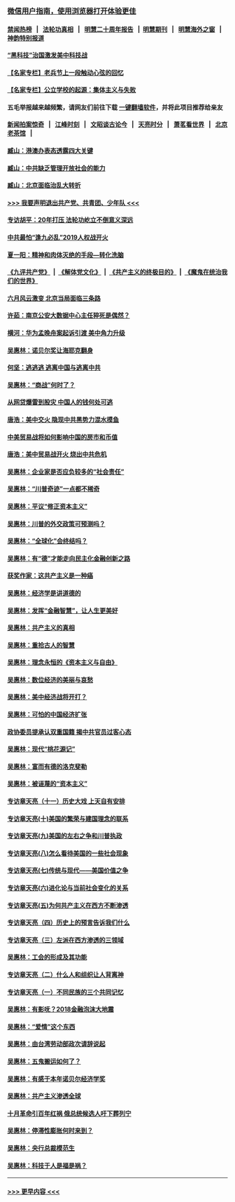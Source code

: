 ### [微信用户指南，使用浏览器打开体验更佳](https://github.com/gfw-breaker/banned-news1/blob/master/indexes/wechat-guide.md?t=0)
#### [禁闻热榜](热点新闻.md?t=0)  &nbsp;&nbsp;|&nbsp;&nbsp; [法轮功真相](https://github.com/gfw-breaker/truth/blob/master/README.md?t=0) &nbsp;&nbsp;|&nbsp;&nbsp; [明慧二十周年报告](https://github.com/gfw-breaker/mh-reports/blob/master/README.md?t=0) &nbsp;&nbsp;|&nbsp;&nbsp;[明慧期刊](https://github.com/gfw-breaker/mh-qikan) &nbsp;&nbsp;|&nbsp;&nbsp; [明慧海外之窗](https://github.com/gfw-breaker/mh-news/blob/master/README.md?t=0) &nbsp;&nbsp;|&nbsp;&nbsp; [神韵特别报道](https://github.com/gfw-breaker/mh-news/blob/master/shenyun.md?t=0)
#### [“黑科技”治国激发美中科技战](../pages/nsc423/n11638056.md?t=02051411) 
#### [【名家专栏】老兵节上一段触动心弦的回忆](../pages/nsc423/n11646016.md?t=02051411) 
#### [【名家专栏】公立学校的起源：集体主义与失败](../pages/nsc423/n11601833.md?t=02051411) 
#### 五毛举报越来越频繁，请网友们前往下载 [一键翻墙软件](https://github.com/gfw-breaker/ssr-accounts)，并将此项目推荐给亲友
#### [新闻拍案惊奇](https://github.com/gfw-breaker/banned-news1/blob/master/pages/link4.md) &nbsp;&nbsp;|&nbsp;&nbsp; [江峰时刻](https://github.com/gfw-breaker/banned-news1/blob/master/pages/link4.md) &nbsp;&nbsp;|&nbsp;&nbsp; [文昭谈古论今](https://github.com/gfw-breaker/banned-news1/blob/master/pages/link4.md) &nbsp;&nbsp;|&nbsp;&nbsp; [天亮时分](https://github.com/gfw-breaker/banned-news1/blob/master/pages/link4.md) &nbsp;&nbsp;|&nbsp;&nbsp; [萧茗看世界](https://github.com/gfw-breaker/banned-news1/blob/master/pages/link4.md) &nbsp;&nbsp;|&nbsp;&nbsp; [北京老茶馆](https://github.com/gfw-breaker/banned-news1/blob/master/pages/link4.md) &nbsp;&nbsp;|&nbsp;&nbsp; 
#### [臧山：港澳办表态透露四大关键](../pages/nsc423/n11421628.md?t=02051411) 
#### [臧山：中共缺乏管理开放社会的能力](../pages/nsc423/n11407457.md?t=02051411) 
#### [臧山：北京面临治乱大转折](../pages/nsc423/n11406895.md?t=02051411) 
#### [>>> 我要声明退出共产党、共青团、少年队 <<<](https://github.com/begood0513/goodnews/blob/master/quit/letter.md) 
#### [专访胡平：20年打压 法轮功屹立不倒意义深远](../pages/nsc423/n11398800.md?t=02051411) 
#### [中共最怕“逢九必乱”2019人权战开火](../pages/nsc423/n11385248.md?t=02051411) 
#### [夏一阳：精神和肉体灭绝的手段—转化洗脑](../pages/nsc423/n11368250.md?t=02051411) 
#### [《九评共产党》](https://github.com/begood0513/9ping.md/blob/master/README.md) &nbsp;|&nbsp; [《解体党文化》](../../../../jtdwh.md/blob/master/README.md)  &nbsp;|&nbsp; [《共产主义的终极目的》](../../../../gczydzjmd.md/blob/master/README.md) &nbsp;|&nbsp; [《魔鬼在统治我们的世界》](../../../../mgztzwmdsj.md/blob/master/README.md) 
#### [六月风云激变 北京当局面临三条路](../pages/nsc423/n11313668.md?t=02051411) 
#### [许茹：南京公安大数据中心主任猝死是偶然？](../pages/nsc423/n11064744.md?t=02051411) 
#### [横河：华为孟晚舟案起诉引渡 美中角力升级](../pages/nsc423/n11027230.md?t=02051411) 
#### [吴惠林：诺贝尔奖让海耶克翻身](../pages/nsc423/n10890049.md?t=02051411) 
#### [何坚：逃逃逃 逃离中国与逃离中共](../pages/nsc423/n10592891.md?t=02051411) 
#### [吴惠林：“商战”何时了？](../pages/nsc423/n10573558.md?t=02051411) 
#### [从网贷爆雷到股灾 中国人的钱何处可逃](../pages/nsc423/n10572800.md?t=02051411) 
#### [唐浩：美中交火 隐现中共黑势力混水摸鱼](../pages/nsc423/n10544040.md?t=02051411) 
#### [中美贸易战将如何影响中国的房市和币值](../pages/nsc423/n10543697.md?t=02051411) 
#### [唐浩：美中贸易战开火 烧出中共危机](../pages/nsc423/n10540126.md?t=02051411) 
#### [吴惠林：企业家是否应负较多的“社会责任”](../pages/nsc423/n10535022.md?t=02051411) 
#### [吴惠林：“川普奇迹”一点都不稀奇](../pages/nsc423/n10512808.md?t=02051411) 
#### [吴惠林：平议“修正资本主义”](../pages/nsc423/n10495724.md?t=02051411) 
#### [吴惠林：川普的外交政策可预测吗？](../pages/nsc423/n10462387.md?t=02051411) 
#### [吴惠林：“全球化”会终结吗？](../pages/nsc423/n10452838.md?t=02051411) 
#### [吴惠林：有“德”才能走向民主化金融创新之路](../pages/nsc423/n10432292.md?t=02051411) 
#### [获奖作家：这共产主义是一种癌](../pages/nsc423/n10431541.md?t=02051411) 
#### [吴惠林：经济学是讲道德的](../pages/nsc423/n10398014.md?t=02051411) 
#### [吴惠林：发挥“金融智慧”，让人生更美好](../pages/nsc423/n10375019.md?t=02051411) 
#### [吴惠林：共产主义的真相](../pages/nsc423/n10351394.md?t=02051411) 
#### [吴惠林：重拾古人的智慧](../pages/nsc423/n10337691.md?t=02051411) 
#### [吴惠林：理念永恒的《资本主义与自由》](../pages/nsc423/n10316274.md?t=02051411) 
#### [吴惠林：数位经济的美丽与哀愁](../pages/nsc423/n10292946.md?t=02051411) 
#### [吴惠林：美中经济战将开打？](../pages/nsc423/n10258825.md?t=02051411) 
#### [吴惠林：可怕的中国经济扩张](../pages/nsc423/n10219147.md?t=02051411) 
#### [政协委员提承认双重国籍 揭中共官员过客心态](../pages/nsc423/n10208809.md?t=02051411) 
#### [吴惠林：现代“桃花源记”](../pages/nsc423/n10185234.md?t=02051411) 
#### [吴惠林：富而有德的洛克斐勒](../pages/nsc423/n10142264.md?t=02051411) 
#### [吴惠林：被诬蔑的“资本主义”](../pages/nsc423/n10124816.md?t=02051411) 
#### [专访章天亮（十一）历史大戏 上天自有安排](../pages/nsc423/n10094905.md?t=02051411) 
#### [专访章天亮(十)美国的繁荣与建国理念的联系](../pages/nsc423/n10094899.md?t=02051411) 
#### [专访章天亮(九)美国的左右之争和川普执政](../pages/nsc423/n10094889.md?t=02051411) 
#### [专访章天亮(八)怎么看待美国的一些社会现象](../pages/nsc423/n10094857.md?t=02051411) 
#### [专访章天亮(七)传统与现代——美国价值之争](../pages/nsc423/n10093140.md?t=02051411) 
#### [专访章天亮(六)进化论与当前社会变化的关系](../pages/nsc423/n10092036.md?t=02051411) 
#### [专访章天亮(五)为何共产主义在西方不断渗透](../pages/nsc423/n10083620.md?t=02051411) 
#### [专访章天亮（四）历史上的预言告诉我们什么](../pages/nsc423/n10083606.md?t=02051411) 
#### [专访章天亮（三）左派在西方渗透的三领域](../pages/nsc423/n10081115.md?t=02051411) 
#### [吴惠林：工会的形成及其功能](../pages/nsc423/n10080633.md?t=02051411) 
#### [专访章天亮（二）什么人和组织让人背离神](../pages/nsc423/n10076637.md?t=02051411) 
#### [专访章天亮（一）不同民族的三个共同记忆](../pages/nsc423/n10074188.md?t=02051411) 
#### [吴惠林：有影呒？2018金融泡沫大地震](../pages/nsc423/n10040534.md?t=02051411) 
#### [吴惠林：“爱情”这个东西](../pages/nsc423/n10019423.md?t=02051411) 
#### [吴惠林：由台湾劳动部政次请辞说起](../pages/nsc423/n9979679.md?t=02051411) 
#### [吴惠林：五鬼搬运如何了？](../pages/nsc423/n9925338.md?t=02051411) 
#### [吴惠林：有感于本年诺贝尔经济学奖](../pages/nsc423/n9871883.md?t=02051411) 
#### [吴惠林：共产主义渗透全球](../pages/nsc423/n9812748.md?t=02051411) 
#### [十月革命引百年红祸 俄总统候选人吁下葬列宁](../pages/nsc423/n9810182.md?t=02051411) 
#### [吴惠林：停滞性膨胀何时来到？](../pages/nsc423/n9764136.md?t=02051411) 
#### [吴惠林：央行总裁模范生](../pages/nsc423/n9728134.md?t=02051411) 
#### [吴惠林：科技于人是福是祸？](../pages/nsc423/n9672982.md?t=02051411) 

----
#### [ >>> 更早内容 <<< ](../indexes/nsc423-earlier.md)
